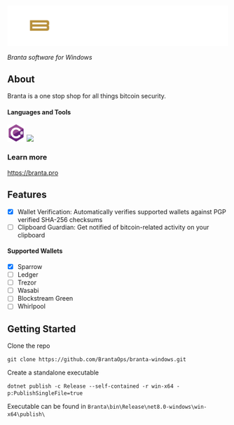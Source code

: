 ![Branta](Branta/Assets/goldwhitecropped.png)

*Branta software for Windows*

## About
Branta is a one stop shop for all things bitcoin security.

#### Languages and Tools
<div>
    <img src="https://raw.githubusercontent.com/devicons/devicon/master/icons/csharp/csharp-original.svg" height="40" />
    <img src="https://pic4.zhimg.com/50/v2-06f957e72756783fd7d73ff3e1b04a85_qhd.jpg" height="40" />
</div>

### Learn more
https://branta.pro

## Features
 - [X] Wallet Verification: Automatically verifies supported wallets against PGP verified SHA-256 checksums
 - [ ] Clipboard Guardian: Get notified of bitcoin-related activity on your clipboard

#### Supported Wallets
 - [X] Sparrow
 - [ ] Ledger
 - [ ] Trezor
 - [ ] Wasabi
 - [ ] Blockstream Green
 - [ ] Whirlpool

## Getting Started

Clone the repo
```
git clone https://github.com/BrantaOps/branta-windows.git
```

Create a standalone executable
```
dotnet publish -c Release --self-contained -r win-x64 -p:PublishSingleFile=true
```
Executable can be found in `Branta\bin\Release\net8.0-windows\win-x64\publish\`
